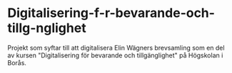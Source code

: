 # Digitalisering-f-r-bevarande-och-tillg-nglighet
Projekt som syftar till att digitalisera Elin Wägners brevsamling som en del av kursen "Digitalisering för bevarande och tillgänglighet" på Högskolan i Borås.
